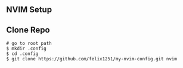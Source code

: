 ## NVIM Setup

## Clone Repo
```shell
# go to root path
$ mkdir .config
$ cd .config
$ git clone https://github.com/felix1251/my-nvim-config.git nvim
```
